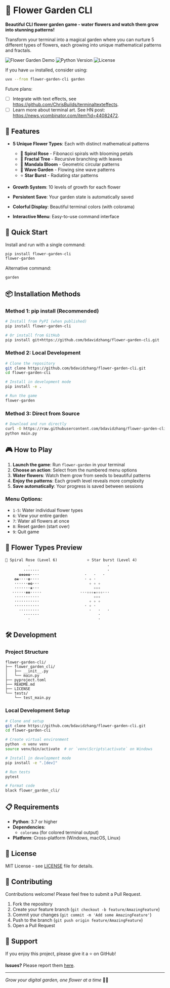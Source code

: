 # 🌺 Flower Garden CLI

**Beautiful CLI flower garden game - water flowers and watch them grow into stunning patterns!**

Transform your terminal into a magical garden where you can nurture 5 different types of flowers, each growing into unique mathematical patterns and fractals.

![Flower Garden Demo](https://img.shields.io/badge/demo-terminal-brightgreen)
![Python Version](https://img.shields.io/badge/python-3.7+-blue)
![License](https://img.shields.io/badge/license-MIT-green)


If you have `uv` installed, consider using: 
```bash
uvx --from flower-garden-cli garden
```

Future plans:
- [ ] Integrate with text effects, see https://github.com/ChrisBuilds/terminaltexteffects.
- [ ] Learn more about terminal art. See HN post: https://news.ycombinator.com/item?id=44082472. 

## 🌸 Features

- **5 Unique Flower Types**: Each with distinct mathematical patterns
  - 🌹 **Spiral Rose** - Fibonacci spirals with blooming petals
  - 🌳 **Fractal Tree** - Recursive branching with leaves
  - 🌺 **Mandala Bloom** - Geometric circular patterns
  - 🌊 **Wave Garden** - Flowing sine wave patterns
  - ⭐ **Star Burst** - Radiating star patterns

- **Growth System**: 10 levels of growth for each flower
- **Persistent Save**: Your garden state is automatically saved
- **Colorful Display**: Beautiful terminal colors (with colorama)
- **Interactive Menu**: Easy-to-use command interface

## 🚀 Quick Start

Install and run with a single command:

```bash
pip install flower-garden-cli
flower-garden
```

Alternative command:
```bash
garden
```

## 📦 Installation Methods

### Method 1: pip install (Recommended)
```bash
# Install from PyPI (when published)
pip install flower-garden-cli

# Or install from GitHub
pip install git+https://github.com/bdavidzhang/flower-garden-cli.git
```

### Method 2: Local Development
```bash
# Clone the repository
git clone https://github.com/bdavidzhang/flower-garden-cli.git
cd flower-garden-cli

# Install in development mode
pip install -e .

# Run the game
flower-garden
```

### Method 3: Direct from Source
```bash
# Download and run directly
curl -O https://raw.githubusercontent.com/bdavidzhang/flower-garden-cli/main/flower_garden_cli/main.py
python main.py
```

## 🎮 How to Play

1. **Launch the game**: Run `flower-garden` in your terminal
2. **Choose an action**: Select from the numbered menu options
3. **Water flowers**: Watch them grow from seeds to beautiful patterns
4. **Enjoy the patterns**: Each growth level reveals more complexity
5. **Save automatically**: Your progress is saved between sessions

### Menu Options:
- `1-5`: Water individual flower types
- `6`: View your entire garden
- `7`: Water all flowers at once
- `8`: Reset garden (start over)
- `9`: Quit game

## 🎨 Flower Types Preview

```
🌹 Spiral Rose (Level 6)             ⭐ Star burst (Level 4)
          ·                                  ·
        ·······                              ·
      ✿❀✿❀✿····                    ·   ·   ·
    ✿❀····✿····                    · ✧ ·
    ······❀✿···                      ✧ ✧ ✧
    ·······❀···                        ✧✧✧
   ······❀❀·····                 ···✧✧✧★✧✧✧···
    ···········                        ✧✧✧
    ···········                      ✧ ✧ ✧
    ···········                    · ✧ ·
      ·········                      ·   ·   ·
        ·······                          ·
          ·                              ·
```

## 🛠️ Development

### Project Structure
```
flower-garden-cli/
├── flower_garden_cli/
│   ├── __init__.py
│   └── main.py
├── pyproject.toml
├── README.md
├── LICENSE
└── tests/
    └── test_main.py
```

### Local Development Setup
```bash
# Clone and setup
git clone https://github.com/bdavidzhang/flower-garden-cli.git
cd flower-garden-cli

# Create virtual environment
python -m venv venv
source venv/bin/activate  # or `venv\Scripts\activate` on Windows

# Install in development mode
pip install -e ".[dev]"

# Run tests
pytest

# Format code
black flower_garden_cli/
```

## 📋 Requirements

- **Python**: 3.7 or higher
- **Dependencies**: 
  - `colorama` (for colored terminal output)
- **Platform**: Cross-platform (Windows, macOS, Linux)

## 📄 License

MIT License - see [LICENSE](LICENSE) file for details.

## 🤝 Contributing

Contributions welcome! Please feel free to submit a Pull Request.

1. Fork the repository
2. Create your feature branch (`git checkout -b feature/AmazingFeature`)
3. Commit your changes (`git commit -m 'Add some AmazingFeature'`)
4. Push to the branch (`git push origin feature/AmazingFeature`)
5. Open a Pull Request

## 🌟 Support

If you enjoy this project, please give it a ⭐ on GitHub!

**Issues?** Please report them [here](https://github.com/bdavidzhang/flower-garden-cli/issues).

---

*Grow your digital garden, one flower at a time* 🌱✨
